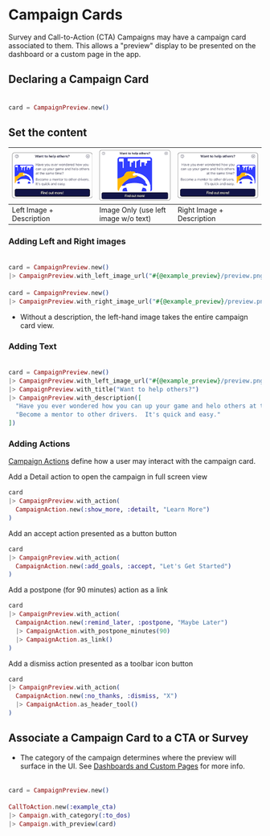 # Campaign Cards

Survey and Call-to-Action (CTA) Campaigns may have a campaign card associated to them.  This allows a "preview" display to be presented on the dashboard or a custom page in the app.

## Declaring a Campaign Card
```elixir

card = CampaignPreview.new()
```

## Set the content

| ![left](./images/card_layout_left_image_and_text.png) | ![only image](./images/card_layout_image_only.png) | ![right](./images/card_layout_right_image_and_text.png) |
|-- |-- |--
|Left Image + Description | Image Only (use left image w/o text) | Right Image + Description |



### Adding Left and Right images

```elixir

card = CampaignPreview.new()
|> CampaignPreview.with_left_image_url("#{@example_preview}/preview.png")

card = CampaignPreview.new()
|> CampaignPreview.with_right_image_url("#{@example_preview}/preview.png")
```

* Without a description, the left-hand image takes the entire campaign card view.

### Adding Text

```elixir

card = CampaignPreview.new()
|> CampaignPreview.with_left_image_url("#{@example_preview}/preview.png")
|> CampaignPreview.with_title("Want to help others?")
|> CampaignPreview.with_description([
  "Have you ever wondered how you can up your game and helo others at the same time?",
  "Become a mentor to other drivers.  It's quick and easy."
])
```

### Adding Actions

[Campaign Actions](../campaign_actions/README.md) define how a user may interact with the campaign card.


Add a Detail action to open the campaign in full screen view

```elixir
card
|> CampaignPreview.with_action(
  CampaignAction.new(:show_more, :detailt, "Learn More")
)
```

Add an accept action presented as a button button

```elixir
card
|> CampaignPreview.with_action(
  CampaignAction.new(:add_goals, :accept, "Let's Get Started")
)
```

Add a postpone (for 90 minutes) action as a link

```elixir
card
|> CampaignPreview.with_action(
  CampaignAction.new(:remind_later, :postpone, "Maybe Later")
  |> CampaignAction.with_postpone_minutes(90)
  |> CampaignAction.as_link()
)
```

Add a dismiss action presented as a toolbar icon button

```elixir
card
|> CampaignPreview.with_action(
  CampaignAction.new(:no_thanks, :dismiss, "X")
  |> CampaignAction.as_header_tool()
)
```

## Associate a Campaign Card to a CTA or Survey

* The category of the campaign determines where the preview will surface in the UI.  See [Dashboards and Custom Pages](../dashboard_and_custom_pages/README.md) for more info.


```elixir

card = CampaignPreview.new()

CallToAction.new(:example_cta)
|> Campaign.with_category(:to_dos)
|> Campaign.with_preview(card)
```